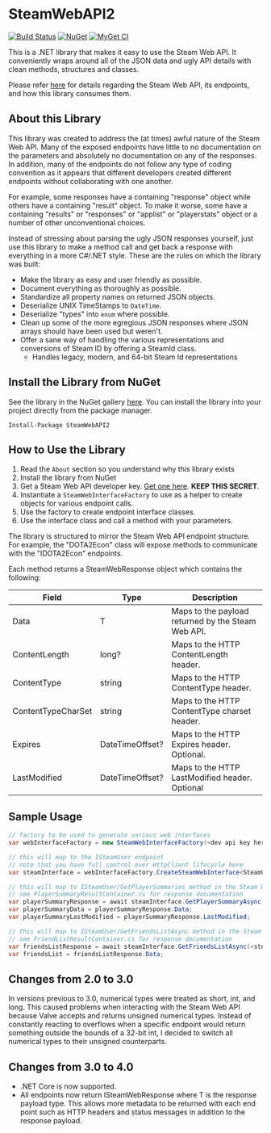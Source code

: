 # SteamWebAPI2
[![Build Status](https://dev.azure.com/justinskiles/justinskiles/_apis/build/status/babelshift.SteamWebAPI2?branchName=master)](https://dev.azure.com/justinskiles/justinskiles/_build/latest?definitionId=2&branchName=master)
[![NuGet](https://img.shields.io/nuget/v/SteamWebAPI2.svg)](https://www.nuget.org/packages/SteamWebAPI2)
[![MyGet CI](https://img.shields.io/myget/babelshift-ci/v/SteamWebAPI2.svg)](https://www.myget.org/feed/babelshift-ci/package/nuget/SteamWebAPI2)

This is a .NET library that makes it easy to use the Steam Web API. It conveniently wraps around all of the JSON data and ugly API details with clean methods, structures and classes.

Please refer [here](http://steamwebapi.azurewebsites.net/) for details regarding the Steam Web API, its endpoints, and how this library consumes them.

## About this Library
This library was created to address the (at times) awful nature of the Steam Web API. Many of the exposed endpoints have little to no documentation on the parameters and absolutely no documentation on any of the responses. In addition, many of the endpoints do not follow any type of coding convention as it appears that different developers created different endpoints without collaborating with one another.

For example, some responses have a containing "response" object while others have a containing "result" object. To make it worse, some have a containing "results" or "responses" or "applist" or "playerstats" object or a number of other unconventional choices.

Instead of stressing about parsing the ugly JSON responses yourself, just use this library to make a method call and get back a response with everything in a more C#/.NET style. These are the rules on which the library was built:

  * Make the library as easy and user friendly as possible.
  * Document everything as thoroughly as possible.
  * Standardize all property names on returned JSON objects.
  * Deserialize UNIX TimeStamps to `DateTime`.
  * Deserialize "types" into `enum` where possible.
  * Clean up some of the more egregious JSON responses where JSON arrays should have been used but weren't.
  * Offer a sane way of handling the various representations and conversions of Steam ID by offering a SteamId class.
    * Handles legacy, modern, and 64-bit Steam Id representations

## Install the Library from NuGet
See the library in the NuGet gallery [here](https://www.nuget.org/packages/SteamWebAPI2). You can install the library into your project directly from the package manager.

```
Install-Package SteamWebAPI2 
```

## How to Use the Library
  1. Read the `About` section so you understand why this library exists
  2. Install the library from NuGet
  3. Get a Steam Web API developer key. [Get one here](https://steamcommunity.com/dev/apikey). **KEEP THIS SECRET**.
  4. Instantiate a `SteamWebInterfaceFactory` to use as a helper to create objects for various endpoint calls.
  5. Use the factory to create endpoint interface classes.
  5. Use the interface class and call a method with your parameters.

The library is structured to mirror the Steam Web API endpoint structure. For example, the "DOTA2Econ" class will expose methods to communicate with the "IDOTA2Econ" endpoints.

Each method returns a SteamWebResponse object which contains the following:

| Field              | Type            | Description                                        |
|--------------------|-----------------|----------------------------------------------------|
| Data               | T               | Maps to the payload returned by the Steam Web API. |
| ContentLength      | long?           | Maps to the HTTP ContentLength header.             |
| ContentType        | string          | Maps to the HTTP ContentType header.               |
| ContentTypeCharSet | string          | Maps to the HTTP ContentType charset header.       |
| Expires            | DateTimeOffset? | Maps to the HTTP Expires header. Optional.         |
| LastModified       | DateTimeOffset? | Maps to the HTTP LastModified header. Optional     |

## Sample Usage

```cs
// factory to be used to generate various web interfaces
var webInterfaceFactory = new SteamWebInterfaceFactory(<dev api key here>);

// this will map to the ISteamUser endpoint
// note that you have full control over HttpClient lifecycle here
var steamInterface = webInterfaceFactory.CreateSteamWebInterface<SteamUser>(new HttpClient());

// this will map to ISteamUser/GetPlayerSummaries method in the Steam Web API
// see PlayerSummaryResultContainer.cs for response documentation
var playerSummaryResponse = await steamInterface.GetPlayerSummaryAsync(<steamIdHere>);
var playerSummaryData = playerSummaryResponse.Data;
var playerSummaryLastModified = playerSummaryResponse.LastModified;

// this will map to ISteamUser/GetFriendsListAsync method in the Steam Web API
// see FriendListResultContainer.cs for response documentation
var friendsListResponse = await steamInterface.GetFriendsListAsync(<steamIdHere>);
var friendsList = friendsListResponse.Data;
```

## Changes from 2.0 to 3.0
In versions previous to 3.0, numerical types were treated as short, int, and long. This caused problems when interacting with the Steam Web API because Valve accepts and returns unsigned numerical types. Instead of constantly reacting to overflows when a specific endpoint would return something outside the bounds of a 32-bit int, I decided to switch all numerical types to their unsigned counterparts.

## Changes from 3.0 to 4.0
  * .NET Core is now supported.
  * All endpoints now return ISteamWebResponse<T> where T is the response payload type. This allows more metadata to be returned with each end point such as HTTP headers and status messages in addition to the response payload.
